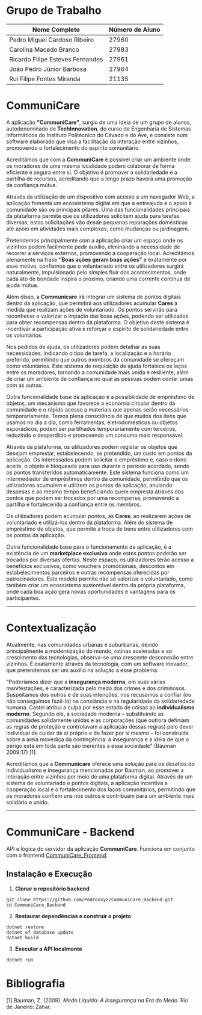 # Grupo de Trabalho

| Nome Completo                                | Número de Aluno |
|----------------------------------------------|-----------------|
| Pedro Miguel Cardoso Ribeiro                 | 27960           |
| Carolina Macedo Branco                       | 27983           |
| Ricardo Filipe Esteves Fernandes             | 27961           |
| João Pedro Júnior Barbosa                    | 27964           |
| Rui Filipe Fontes Miranda                    | 21135           |


# CommuniCare

A aplicação **"CommuniCare"**, surgiu de uma ideia de um grupo de alunos, autodenominado de **TechInnovation**, do curso de Engenharia de Sistemas Informáticos do Instituto Politécnico do Cávado e do Ave, e consiste num software elaborado que visa a facilitação da interação entre vizinhos, promovendo o fortalecimento do espírito comunitário.

Acreditámos que com a **CommuniCare** é possível criar um ambiente onde os moradores de uma mesma localidade podem colaborar de forma eficiente e segura entre si. O objetivo é promover a solidariedade e a partilha de recursos, acreditando que a longo prazo haverá uma promoção da confiança mútua.

Através da utilização de um dispositivo com acesso a um navegador Web, a aplicação fomenta um ecossistema digital em que a entreajuda e o apoio à comunidade são os principais pilares. Uma das funcionalidades principais da plataforma permite que os utilizadores solicitem ajuda para tarefas diversas, estas solicitações vão desde pequenas reparações domésticas até apoio em atividades mais complexas, como mudanças ou jardinagem.

Pretendemos principalmente com a aplicação criar um espaço onde os vizinhos podem facilmente pedir auxílio, eliminando a necessidade de recorrer a serviços externos, promovendo a cooperação local. Acreditámos plenamente na frase **“Boas ações geram boas ações”** e exatamente por esse motivo, confiamos que o voluntariado entre os utilizadores surgirá naturalmente, impulsionado pelo simples fluir dos acontecimentos, onde cada ato de bondade inspira o próximo, criando uma corrente contínua de ajuda mútua.

Além disso, a **Communicare** irá integrar um sistema de pontos digitais dentro da aplicação, que permitirá aos utilizadores acumular **Cares** à medida que realizam ações de voluntariado. Os pontos servirão para reconhecer e valorizar o impacto das boas ações, podendo ser utilizados para obter recompensas dentro da plataforma. O objetivo deste sistema é incentivar a participação ativa e reforçar o espírito de solidariedade entre os voluntários.

Nos pedidos de ajuda, os utilizadores podem detalhar as suas necessidades, indicando o tipo de tarefa, a localização e o horário preferido, permitindo que outros membros da comunidade se ofereçam como voluntários. Este sistema de requisição de ajuda fortalece os laços entre os moradores, tornando a comunidade mais unida e resiliente, além de criar um ambiente de confiança no qual as pessoas podem contar umas com as outras.

Outra funcionalidade base da aplicação é a possibilidade de empréstimo de objetos, um mecanismo que favorece a economia circular dentro da comunidade e o rápido acesso a materiais que apenas serão necessários temporariamente. Temos plena consciência de que muitos dos itens que usamos no dia a dia, como ferramentas, eletrodomésticos ou objetos esporádicos, podem ser partilhados temporariamente com terceiros, reduzindo o desperdício e promovendo um consumo mais responsável.

Através da plataforma, os utilizadores podem registar os objetos que desejam emprestar, estabelecendo, se pretendido, um custo em pontos da aplicação. Os interessados podem solicitar o empréstimo e, caso o dono aceite, o objeto é bloqueado para uso durante o período acordado, sendo os pontos transferidos automaticamente. Este sistema funciona como um intermediador de empréstimos dentro da comunidade, permitindo que os utilizadores acumulem e utilizem os pontos da aplicação, anulando despesas e ao mesmo tempo beneficiando quem empresta através dos pontos que podem ser trocados por uma recompensa, promovendo a partilha e fortalecendo a confiança entre os membros.

Os utilizadores podem acumular pontos, as **Cares**, ao realizarem ações de voluntariado e utilizá-los dentro da plataforma. Além do sistema de empréstimo de objetos, que permite a troca de bens entre utilizadores com os pontos da aplicação.

Outra funcionalidade base para o funcionamento da aplicação, é a existência de um **marketplace exclusivo** onde estes pontos poderão ser trocados por diversas ofertas. Neste espaço, os utilizadores terão acesso a benefícios exclusivos, como vouchers promocionais, descontos em estabelecimentos parceiros e outras recompensas oferecidas por patrocinadores. Este modelo permite não só valorizar o voluntariado, como também criar um ecossistema sustentável dentro da própria plataforma, onde cada boa ação gera novas oportunidades e vantagens para os participantes.

---

# Contextualização

Atualmente, nas comunidades urbanas e suburbanas, devido principalmente à modernização do mundo, rotinas aceleradas e ao crescimento das tecnologias, observa-se uma crescente desconexão entre vizinhos. É exatamente através da tecnologia, com um software inovador, que pretendemos ser um auxílio na solução a esse problema.

"Poderíamos dizer que a **insegurança moderna**, em suas várias manifestações, é caracterizada pelo medo dos crimes e dos criminosos. Suspeitamos dos outros e de suas intenções, nos recusamos a confiar (ou não conseguimos fazê-lo) na constância e na regularidade da solidariedade humana. Castel atribui a culpa por esse estado de coisas ao **individualismo moderno**. Segundo ele, a sociedade moderna – substituindo as comunidades solidamente unidas e as corporações (que outrora definiam as regras de proteção e controlavam a aplicação dessas regras) pelo dever individual de cuidar de si próprio e de fazer por si mesmo – foi construída sobre a areia movediça da contingência: a insegurança e a ideia de que o perigo está em toda parte são inerentes a essa sociedade" (Bauman 2009:17) [1].

Acreditámos que a **Communicare** oferece uma solução para os desafios do individualismo e insegurança mencionados por Bauman, ao promover a interação entre vizinhos por meio de uma plataforma digital. Através de um sistema de voluntariado e pontos digitais, a aplicação incentiva a cooperação local e o fortalecimento dos laços comunitários, permitindo que os moradores confiem uns nos outros e contribuam para um ambiente mais solidário e unido.

---

# CommuniCare - Backend

API e lógica do servidor da aplicação **CommuniCare**. Funciona em conjunto com o frontend [CommuniCare_Frontend](https://github.com/Pedrooxyz/CommuniCare_Frontend).

## Instalação e Execução

1. **Clonar o repositório backend**
``` 
git clone https://github.com/Pedrooxyz/CommuniCare_Backend.git
cd CommuniCare_Backend
```

2. **Restaurar dependências e construir o projeto**  
``` 
dotnet restore
dotnet ef database update
dotnet build
```

3. **Executar a API localmente**  
``` 
dotnet run
``` 

# Bibliografia

[1] Bauman, Z. (2009). *Medo Líquido: A Insegurança na Era do Medo*. Rio de Janeiro: Zahar.
